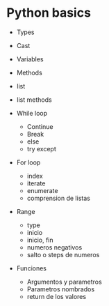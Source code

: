 # Python basics

- Types
- Cast 
- Variables
- Methods
- list
- list methods

- While loop
  - Continue
  - Break 
  - else 
  - try except
- For loop
  - index
  - iterate 
  - enumerate
  - comprension de listas
- Range 
  - type
  - inicio
  - inicio, fin 
  - numeros negativos
  - salto o steps de numeros

- Funciones 
  - Argumentos y parametros
  - Parametros nombrados 
  - return de los valores